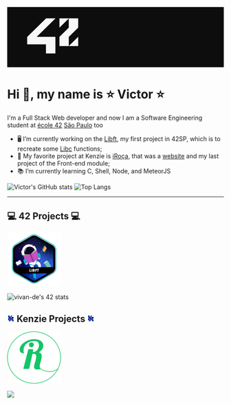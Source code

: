 <img src="./42.png" width="1000px"/>
  
# Hi 👋, my name is ⭐ Victor ⭐

I'm a Full Stack Web developer and now I am a Software Engineering student at [école 42](https://www.42.fr) [São Paulo](https://www.42sp.org.br) too
- 🖥 I’m currently working on the [Libft](https://github.com/vitoivan/42_libft), my first project in 42SP, which is to recreate some [Libc](https://en.wikipedia.org/wiki/C_standard_library#:~:text=The%20C%20standard%20library%20or,is%20a%20superset%20of%20it.) functions;
- 💖 My favorite project at Kenzie is [iRoça](https://gitlab.com/vitoivan/iroca-project), that was a [website](https://iroca-project.vercel.app/) and my last project of the Front-end module;
- 📚 I’m currently learning C, Shell, Node, and MeteorJS  
  
![Victor's GitHub stats](https://github-readme-stats.vercel.app/api?username=vitoivan&theme=dracula&show_icons=true)  ![Top Langs](https://github-readme-stats.vercel.app/api/top-langs/?username=vitoivan&layout=compact&theme=dracula)
  
---
## 💻 42 Projects 💻
  
<a href="https://github.com/vitoivan/42_libft"><img width="125px" src="./42_icons/libft.png"/></a>
  
![vivan-de's 42 stats](https://badge42.herokuapp.com/api/stats/vivan-de?privacyEmail=true&privacyName=true&darkmode=true&cursus=42cursus)
  
## <img src="./kenzie_icons/kenzie_logo.jpg" width="17px"/> Kenzie Projects <img src="./kenzie_icons/kenzie_logo.jpg" width="17px"/>
  
<a href="https://gitlab.com/vitoivan/iroca-project"><img width="125px" src="./kenzie_icons/iroca.png"/></a>
    
[<img src="https://img.shields.io/badge/linkedin-%230077B5.svg?&style=for-the-badge&logo=linkedin&logoColor=white" />](https://www.linkedin.com/in/victor-ivan/)
